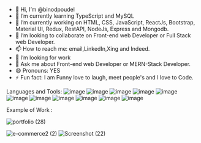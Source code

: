 - 👋 Hi, I’m @binodpoudel
- 🌱 I’m currently learning TypeScript and MySQL
- 🔭 I’m currently working on HTML, CSS, JavaScript, ReactJs, Bootstrap, Material UI, Redux, RestAPI, NodeJs, Express and Mongodb.
- 💞️ I’m looking to collaborate on Front-end web Developer or Full Stack web Developer.
- 📫 How to reach me: email,LinkedIn,Xing and Indeed.
- 🤔 I’m looking for work
- 💬 Ask me about Front-end web Developer or MERN-Stack Developer.
- 😄 Pronouns: YES
- ⚡ Fun fact: I am Funny love to laugh, meet people's and I love to Code.


Languages and Tools:
![image](https://user-images.githubusercontent.com/52706075/199479221-eb49c50b-de69-404f-87be-19a21c9831b9.png)
![image](https://user-images.githubusercontent.com/52706075/199479481-f3a8aa9e-3edb-4db5-b0de-f507984293c1.png)
![image](https://user-images.githubusercontent.com/52706075/199479636-fa738aed-5ce6-4135-b5b2-9500c3277392.png)
![image](https://user-images.githubusercontent.com/52706075/199479728-adce9622-142d-4546-a27d-b5e8c69cf3ad.png)
![image](https://user-images.githubusercontent.com/52706075/199479793-be34531f-7f08-4bc5-9d5d-8a184641fc00.png)
![image](https://user-images.githubusercontent.com/52706075/199479521-4f60f5b3-d5d3-45c0-ae57-d4f15c07dff5.png)
![image](https://user-images.githubusercontent.com/52706075/199479556-72c94803-23b6-429b-999c-ef49916ec54e.png)
![image](https://user-images.githubusercontent.com/52706075/199479872-d887687f-1d31-4242-9ebc-2a33082500f0.png)
![image](https://user-images.githubusercontent.com/52706075/199479908-66501df7-077c-4980-8417-cd7b063ce310.png)
![image](https://user-images.githubusercontent.com/52706075/199479967-13eba4b2-3fcf-4009-b825-3ed2b9ceadfd.png)
![image](https://user-images.githubusercontent.com/52706075/199480037-9093c3ab-8253-41af-8098-619903d5c18e.png)



Example of Work :

![portfolio (28)](https://user-images.githubusercontent.com/52706075/199478446-9db1c7d9-a4e4-44fe-a6a5-41e0c2a11336.png)

![e-commerce2 (2)](https://user-images.githubusercontent.com/52706075/199478261-1bda1cad-9961-4c8e-8e2b-20cf2f810728.png)
![Screenshot (22)](https://user-images.githubusercontent.com/52706075/199478392-91c0f5a2-259a-4b73-9b76-a402cf4283b3.png)






